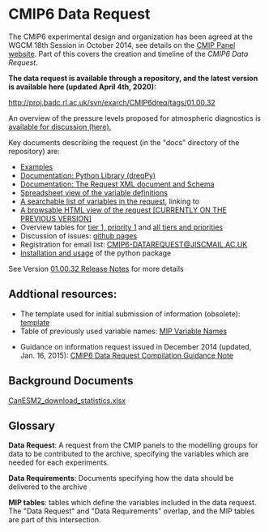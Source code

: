 <h1 class="title">CMIP6 Data Request</h1>

<p>
	The CMIP6 experimental design and organization has been agreed at the WGCM 18th Session in October 2014, see details on the <a href="http://www.wcrp-climate.org/index.php/wgcm-cmip/about-cmip" target="_blank">CMIP Panel website</a>. Part of this covers the creation and timeline of the <em>CMIP6 Data Request</em>.</p>
<p>
	<strong>The data request is available through a repository, and the latest version is available here (updated April 4th, 2020</strong><strong>):</strong></p>
<p>
	<a href="http://proj.badc.rl.ac.uk/svn/exarch/CMIP6dreq/tags/01.00.32">http://proj.badc.rl.ac.uk/svn/exarch/CMIP6dreq/tags/01.00.32</a></p>
<p>
	An overview of the pressure levels proposed for atmospheric diagnostics is <a href="/Data_Request_Home/Documents/CMIP6_pressure_levels.pdf">available for discussion (here).</a></p>
<p>
	Key documents describing the request (in the &quot;docs&quot; directory of the repository) are:</p>
<ul>
	<li> <a href="http://proj.badc.rl.ac.uk/svn/exarch/CMIP6dreq/trunk/dreqPy/docs/dreqExamples.pdf">Examples</a></li>
	<li> <a href="http://proj.badc.rl.ac.uk/svn/exarch/CMIP6dreq/tags/latest/dreqPy/docs/dreqPy.pdf">Documentation: Python Library (dreqPy)</a></li>
	<li> <a href="http://proj.badc.rl.ac.uk/svn/exarch/CMIP6dreq/tags/latest/dreqPy/docs/dreqML.pdf">Documentation: The Request XML document and Schema</a></li>
	<li> <a href="http://proj.badc.rl.ac.uk/svn/exarch/CMIP6dreq/tags/latest/dreqPy/docs/CMIP6_MIP_tables.xlsx">Spreadsheet view of the variable definitions</a></li>
	<li> <a href="http://clipc-services.ceda.ac.uk/dreq/mipVars.html">A searchable list of variables in the request</a>, linking to</li>
	<li> <a href="http://clipc-services.ceda.ac.uk/dreq/index.html">A browsable HTML view of the request [CURRENTLY ON THE PREVIOUS VERSION]</a></li>
	<li> Overview tables for <a href="http://clipc-services.ceda.ac.uk/dreq/tab01_1_1.html">tier 1, priority 1</a> and <a href="http://clipc-services.ceda.ac.uk/dreq/tab01_3_3.html">all tiers and priorities</a></li>
	<li> Discussion of issues: <a href="https://github.com/cmip6dr">github pages</a></li>
	<li> Registration for email list: <a href="https://www.jiscmail.ac.uk/cgi-bin/webadmin?SUBED1=CMIP6-DATAREQUEST">CMIP6-DATAREQUEST@JISCMAIL.AC.UK</a></li>
	<li> <a href="Pages/dreqPyInstall.md">Installation and usage</a> of the python package</li>
</ul>
<p>
	See Version <a href="Pages/Releases/drq_release_01_00_32.md">01.00.32 Release Notes</a> for more details</p>
<h2>
	Addtional resources:</h2>
<ul>
	<li> The template used for initial submission of information (obsolete):<a href="/Data_Request_Home/Documents/CMIP6DataRequestCompilationTemplate_20141218.xls"> template</a></li>
	<li> Table of previously used variable names: <a href="/Data_Request_Home/Documents/MIPVariableNames.xls">MIP Variable Names</a></li>
	<li> <p> Guidance on information request issued in December 2014 (updated, Jan. 16, 2015): <a href="/Data_Request_Home/Documents/CMIP6DataRequestCompilationGuidanceNote_150116.pdf">CMIP6 Data Request Compilation Guidance Note</a></p> </li>
</ul>
<h2> Background Documents</h2>
<p> <a href="/Data_Request_Home/Documents/CanESM2_download_statistics.xlsx">CanESM2_download_statistics.xlsx</a></p>
<h2>Glossary</h2>
<p>
	<strong>Data Request</strong>: A request from the CMIP panels to the modelling groups for data to be contributed to the archive, specifying the variables which are needed for each experiments.</p>
<p>
	<strong>Data Requirements</strong>: Documents specifying how the data should be delivered to the archive</p>
<p>
	<strong>MIP tables</strong>: tables which define the variables included in the data request. The &quot;Data Request&quot; and &quot;Data Requirements&quot; overlap, and the MIP tables are part of this intersection.</p>

